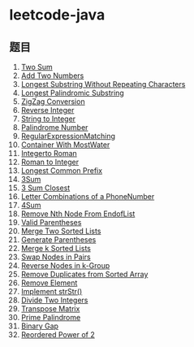 # leetcode-java

## 题目
1. [Two Sum](https://github.com/iswuxue/leetcode-java/blob/master/1-100/TwoSum.md)
2. [Add Two Numbers](https://github.com/iswuxue/leetcode-java/blob/master/1-100/AddTwoNumbers.md)
3. [Longest Substring Without Repeating Characters](https://github.com/iswuxue/leetcode-java/blob/master/1-100/LongestSubstringWithoutRepeatingCharacters.md)
5. [Longest Palindromic Substring](https://github.com/iswuxue/leetcode-java/blob/master/1-100/LongestPalindromicSubstring.md)
6. [ZigZag Conversion](https://github.com/iswuxue/leetcode-java/blob/master/1-100/ZigZagConversion.md)
7. [Reverse Integer](https://github.com/iswuxue/leetcode-java/blob/master/1-100/ReverseInteger.md)
8. [String to Integer](https://github.com/iswuxue/leetcode-java/blob/master/1-100/StringtoInteger(atoi).md)
9. [Palindrome Number](https://github.com/iswuxue/leetcode-java/blob/master/1-100/PalindromeNumber.md)
10. [RegularExpressionMatching]()
11. [Container With MostWater](https://github.com/iswuxue/leetcode-java/blob/master/1-100/ContainerWithMostWater.md)
12. [Integerto Roman](https://github.com/iswuxue/leetcode-java/blob/master/1-100/IntegertoRoman.md)
13. [Roman to Integer](https://github.com/iswuxue/leetcode-java/blob/master/1-100/RomantoInteger.md)
14. [Longest Common Prefix](https://github.com/iswuxue/leetcode-java/blob/master/1-100/LongestCommonPrefix.md)
15. [3Sum](https://github.com/iswuxue/leetcode-java/blob/master/1-100/3Sum.md)
16. [3 Sum Closest](https://github.com/iswuxue/leetcode-java/blob/master/1-100/3SumClosest.md)
17. [Letter Combinations of a PhoneNumber](https://github.com/iswuxue/leetcode-java/blob/master/1-100/LetterCombinationsofAPhoneNumber.md)
18. [4Sum](https://github.com/iswuxue/leetcode-java/blob/master/1-100/4Sum.md)
19. [Remove Nth Node From EndofList](https://github.com/iswuxue/leetcode-java/blob/master/1-100/RemoveNthNodeFromEndofList.md)
20. [Valid Parentheses](https://github.com/iswuxue/leetcode-java/blob/master/1-100/ValidParentheses.md)
21. [Merge Two Sorted Lists](https://github.com/iswuxue/leetcode-java/blob/master/1-100/MergeTwoSortedLists.md)
22. [Generate Parentheses](https://github.com/iswuxue/leetcode-java/blob/master/1-100/GenerateParentheses.md)
23. [Merge k Sorted Lists](https://github.com/iswuxue/leetcode-java/blob/master/1-100/MergekSortedLists.md)
24. [Swap Nodes in Pairs](https://github.com/iswuxue/leetcode-java/blob/master/1-100/SwapNodesinPairs.md)
25. [Reverse Nodes in k-Group](https://github.com/iswuxue/leetcode-java/blob/master/1-100/ReverseNodesink-Group.md)
26. [Remove Duplicates from Sorted Array](https://github.com/iswuxue/leetcode-java/blob/master/1-100/RemoveDuplicatesfromSortedArray.md)
27. [Remove Element](https://github.com/iswuxue/leetcode-java/blob/master/1-100/RemoveElement.md)
28. [Implement strStr()](https://github.com/iswuxue/leetcode-java/blob/master/1-100/ImplementstrStr().md)
29. [Divide Two Integers](https://github.com/iswuxue/leetcode-java/blob/master/1-100/DivideTwoIntegers.md)
868. [Transpose Matrix](https://github.com/iswuxue/leetcode-java/blob/master/800-900/TransposeMatrix.md)
867. [Prime Palindrome](https://github.com/iswuxue/leetcode-java/blob/master/800-900/PrimePalindrome.md)
868. [Binary Gap](https://github.com/iswuxue/leetcode-java/blob/master/800-900/BinaryGap.md)
869. [Reordered Power of 2](https://github.com/iswuxue/leetcode-java/blob/master/800-900/ReorderedPowerof2.md)
